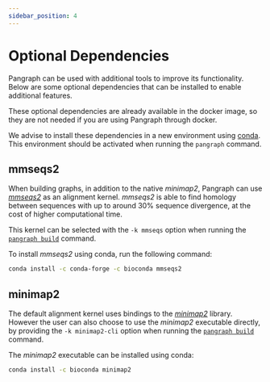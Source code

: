 ```yaml
---
sidebar_position: 4
---
```


# Optional Dependencies

Pangraph can be used with additional tools to improve its functionality.
Below are some optional dependencies that can be installed to enable additional features.

These optional dependencies are already available in the docker image, so they are not needed if you are using Pangraph through docker.

We advise to install these dependencies in a new environment using [conda](https://docs.conda.io/en/latest/). This environment should be activated when running the `pangraph` command.

## mmseqs2

When building graphs, in addition to the native _minimap2_, Pangraph can use [_mmseqs2_](https://github.com/soedinglab/MMseqs2) as an alignment kernel. _mmseqs2_ is able to find homology between sequences with up to around 30% sequence divergence, at the cost of higher computational time.

This kernel can be selected with the `-k mmseqs` option when running the [`pangraph build`](../usage/reference#pangraph-build) command.

To install _mmseqs2_ using conda, run the following command:

```bash
conda install -c conda-forge -c bioconda mmseqs2
```

## minimap2

The default alignment kernel uses bindings to the [_minimap2_](https://github.com/lh3/minimap2) library. However the user can also choose to use the _minimap2_ executable directly, by providing the `-k minimap2-cli` option when running the [`pangraph build`](../usage/reference#pangraph-build) command.

The _minimap2_ executable can be installed using conda:

```bash
conda install -c bioconda minimap2
```